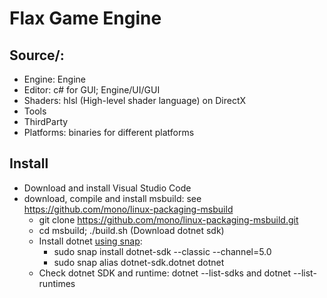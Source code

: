 # Flax Game Engine

## Source/:
- Engine: Engine
- Editor: c# for GUI; Engine/UI/GUI
- Shaders: hlsl (High-level shader language) on DirectX
- Tools
- ThirdParty
- Platforms: binaries for different platforms

## Install
- Download and install Visual Studio Code
- download, compile and install msbuild:  see https://github.com/mono/linux-packaging-msbuild
     - git clone https://github.com/mono/linux-packaging-msbuild.git 
     - cd msbuild; ./build.sh  (Download dotnet sdk)
     - Install dotnet [using snap](https://docs.microsoft.com/en-us/dotnet/core/install/linux-snap):
          - sudo snap install dotnet-sdk --classic --channel=5.0
          - sudo snap alias dotnet-sdk.dotnet dotnet
     - Check dotnet SDK and runtime: dotnet --list-sdks and dotnet --list-runtimes
